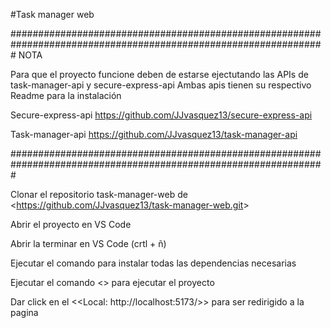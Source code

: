 #Task manager web

#################################################################################################################
NOTA

Para que el proyecto funcione deben de estarse ejectutando las APIs de task-manager-api y secure-express-api
Ambas apis tienen su respectivo Readme para la instalación

Secure-express-api
https://github.com/JJvasquez13/secure-express-api

Task-manager-api
https://github.com/JJvasquez13/task-manager-api

#################################################################################################################

Clonar el repositorio task-manager-web de <<https://github.com/JJvasquez13/task-manager-web.git>>

Abrir el proyecto en VS Code

Abrir la terminar en VS Code (crtl + ñ)

Ejecutar el comando <npm install> para instalar todas las dependencias necesarias

Ejecutar el comando <<npm run dev>> para ejecutar el proyecto

Dar click en el <<Local: http://localhost:5173/>> para ser redirigido a la pagina


